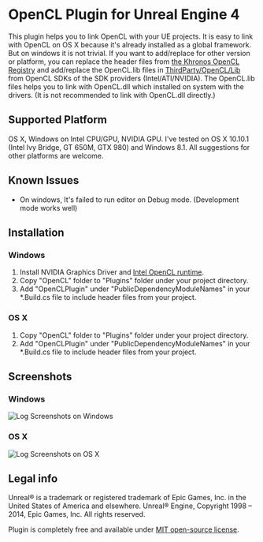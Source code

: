 OpenCL Plugin for Unreal Engine 4
=============
This plugin helps you to link OpenCL with your UE projects.
It is easy to link with OpenCL on OS X because it's already installed as a global framework.
But on windows it is not trivial. If you want to add/replace for other version or platform, you can replace the header files from [the Khronos OpenCL Registry](https://www.khronos.org/registry/cl/) and add/replace the OpenCL.lib files in [ThirdParty/OpenCL/Lib](https://github.com/kwonoh/OpenCL-UE4Plugin/tree/master/OpenCL/ThirdParty/OpenCL/Lib) from OpenCL SDKs of the SDK providers (Intel/ATI/NVIDIA).
The OpenCL.lib files helps you to link with OpenCL.dll which installed on system with the drivers.
(It is not recommended to link with OpenCL.dll directly.)

Supported Platform
----------------------

OS X, Windows on Intel CPU/GPU, NVIDIA GPU.
I've tested on OS X 10.10.1 (Intel Ivy Bridge, GT 650M, GTX 980) and Windows 8.1.
All suggestions for other platforms are welcome.

Known Issues
----------------------
* On windows, It's failed to run editor on Debug mode. (Development mode works well)


Installation
----------------------

### Windows

1. Install NVIDIA Graphics Driver and [Intel OpenCL runtime](https://software.intel.com/en-us/articles/opencl-drivers).
2. Copy "OpenCL" folder to "Plugins" folder under your project directory.
3. Add "OpenCLPlugin" under "PublicDependencyModuleNames" in your *.Build.cs file to include header files from your project.

### OS X

1. Copy "OpenCL" folder to "Plugins" folder under your project directory.
2. Add "OpenCLPlugin" under "PublicDependencyModuleNames" in your *.Build.cs file to include header files from your project.

Screenshots
----------------------

### Windows
![Log Screenshots on Windows](https://raw.githubusercontent.com/kwonoh/OpenCL-UE4Plugin/gh-pages/images/opencl-ue4plugin-log-win.png)

### OS X
![Log Screenshots on OS X](https://raw.githubusercontent.com/kwonoh/OpenCL-UE4Plugin/gh-pages/images/opencl-ue4plugin-log-osx.png)

Legal info
----------------------

Unreal® is a trademark or registered trademark of Epic Games, Inc. in the United States of America and elsewhere. Unreal® Engine, Copyright 1998 – 2014, Epic Games, Inc. All rights reserved.

Plugin is completely free and available under [MIT open-source license](LICENSE).
